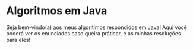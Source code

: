 # Algoritmos em Java
Seja bem-vindo(a) aos meus algoritimos respondidos em Java! Aqui você poderá ver os enunciados caso queira práticar, e as minhas resoluções para eles!
